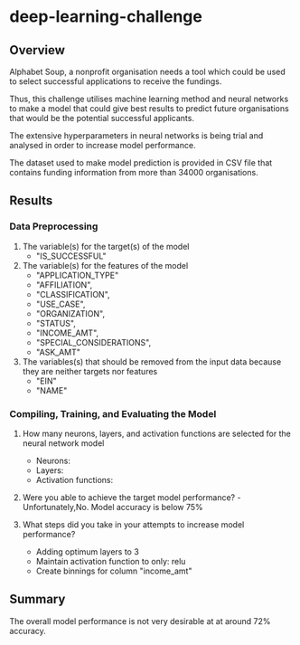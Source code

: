 # deep-learning-challenge

## Overview
Alphabet Soup, a nonprofit organisation needs a tool which could be used to select successful applications to receive the fundings.

Thus, this challenge utilises machine learning method and neural networks to make a model that could give best results to predict future organisations that would be the potential successful applicants.

The extensive hyperparameters in neural networks is being trial and analysed in order to increase model performance.

The dataset used to make model prediction is provided in CSV file that contains funding information from more than 34000 organisations. 

## Results

### Data Preprocessing

1. The variable(s) for the target(s) of the model
   - "IS_SUCCESSFUL"
2. The variable(s) for the features of the model
   -  "APPLICATION_TYPE"
   -  "AFFILIATION",
   -  "CLASSIFICATION",
   -  "USE_CASE",
   -  "ORGANIZATION",
   - "STATUS",
   - "INCOME_AMT",
   - "SPECIAL_CONSIDERATIONS",
   -  "ASK_AMT"
3. The variables(s) that should be removed from the input data because they are neither targets nor features
   - "EIN"
   - "NAME"

### Compiling, Training, and Evaluating the Model
1. How many neurons, layers, and activation functions are selected for the neural network model
   - Neurons:
   - Layers:
   - Activation functions:

2. Were you able to achieve the target model performance?
   -Unfortunately,No. Model accuracy is below 75%

3. What steps did you take in your attempts to increase model performance?
   - Adding optimum layers to 3
   - Maintain activation function to only: relu
   - Create binnings for column "income_amt"

## Summary
The overall model performance is not very desirable at at around 72% accuracy.

